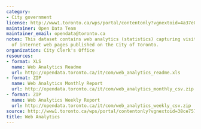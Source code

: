```yaml
---
category:
- City government
license: http://www1.toronto.ca/wps/portal/contentonly?vgnextoid=4a37e03bb8d1e310VgnVCM10000071d60f89RCRD
maintainer: Open Data Team
maintainer_email: opendata@toronto.ca
notes: This dataset contains web analytics (statistics) capturing visitors' usage
  of internet web pages published on the City of Toronto.
organization: City Clerk's Office
resources:
- format: XLS
  name: Web Analytics Readme
  url: http://opendata.toronto.ca/it/com/web_analytics_readme.xls
- format: ZIP
  name: Web Analytics Monthly Report
  url: http://opendata.toronto.ca/it/com/web_analytics_monthly_csv.zip
- format: ZIP
  name: Web Analytics Weekly Report
  url: http://opendata.toronto.ca/it/com/web_analytics_weekly_csv.zip
source: http://www1.toronto.ca/wps/portal/contentonly?vgnextoid=38ce757b2a0e4410VgnVCM10000071d60f89RCRD&vgnextchannel=1a66e03bb8d1e310VgnVCM10000071d60f89RCRD
title: Web Analytics
---
```

